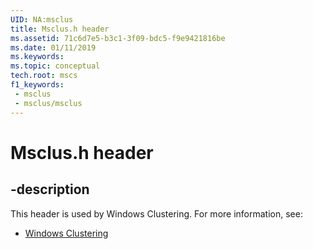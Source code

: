 ```yaml
---
UID: NA:msclus
title: Msclus.h header
ms.assetid: 71c6d7e5-b3c1-3f09-bdc5-f9e9421816be
ms.date: 01/11/2019
ms.keywords: 
ms.topic: conceptual
tech.root: mscs
f1_keywords:
 - msclus
 - msclus/msclus
---
```


# Msclus.h header


## -description

This header is used by Windows Clustering. For more information, see:

- [Windows Clustering](../_mscs/index.md)

